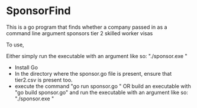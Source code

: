 # SponsorFind
This is a go program that finds whether a company passed in as a command line argument sponsors tier 2 skilled worker visas

To use,

Either simply run the executable with an argument like so: "./sponsor.exe <company name>"

- Install Go
- In the directory where the sponsor.go file is present, ensure that tier2.csv is present too.
- execute the command "go run sponsor.go <comapny name>" OR build an executable with "go build sponsor.go" and run the executable with an argument like so: "./sponsor.exe <company name>"
  
  
